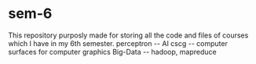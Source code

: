 # sem-6
This repository purposly made for storing all the code and files of courses which I have in my 6th semester.
perceptron -- AI
cscg -- computer surfaces for computer graphics
Big-Data -- hadoop, mapreduce
